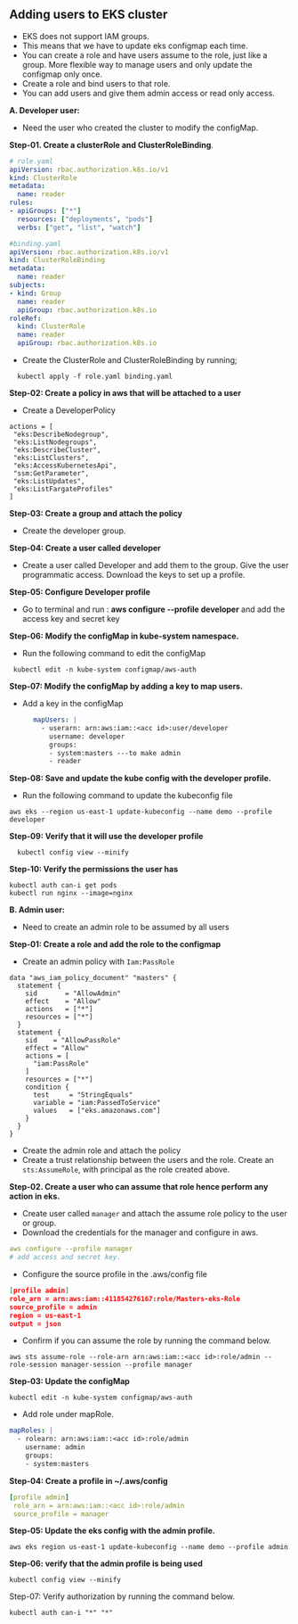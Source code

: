 ## Adding users to EKS cluster
- EKS does not support IAM groups.
- This means that we have to update eks configmap each time.
- You can create a role and have users assume to the role, just like a group. More flexible way to manage users and only update the configmap only once.
- Create a role and bind users to that role.
- You can add users and give them admin access or read only access.

**A. Developer user:**
- Need the user who created the cluster to modify the configMap.

**Step-01. Create a clusterRole and ClusterRoleBinding**.
```yaml
# role.yaml
apiVersion: rbac.authorization.k8s.io/v1
kind: ClusterRole
metadata:
  name: reader
rules:
- apiGroups: ["*"]
  resources: ["deployments", "pods"]
  verbs: ["get", "list", "watch"]
```
```yaml
#binding.yaml
apiVersion: rbac.authorization.k8s.io/v1
kind: ClusterRoleBinding
metadata:
  name: reader
subjects:
- kind: Group
  name: reader
  apiGroup: rbac.authorization.k8s.io
roleRef:
  kind: ClusterRole
  name: reader
  apiGroup: rbac.authorization.k8s.io
  ```

- Create the ClusterRole and ClusterRoleBinding by running;
```
  kubectl apply -f role.yaml binding.yaml
```
**Step-02: Create a policy in aws that will be attached to a user**
- Create a DeveloperPolicy
 ```hcl
actions = [
  "eks:DescribeNodegroup",
  "eks:ListNodegroups",
  "eks:DescribeCluster",
  "eks:ListClusters",
  "eks:AccessKubernetesApi",
  "ssm:GetParameter",
  "eks:ListUpdates",
  "eks:ListFargateProfiles"
]
  ```
**Step-03: Create a group and attach the policy** 

- Create the developer group.

**Step-04: Create a user called developer**

- Create a user called Developer and add them to the group. Give the user programmatic access. Download the keys to set up a profile.

**Step-05: Configure Developer profile**

- Go to terminal and run : **aws configure --profile developer** and add the access key and secret key

**Step-06: Modify the configMap in kube-system namespace.**

- Run the following command to edit the configMap
```
 kubectl edit -n kube-system configmap/aws-auth
 ```
**Step-07: Modify the configMap by adding a key to map users.**

- Add a key in the configMap
```yaml
      mapUsers: |
        - userarn: arn:aws:iam::<acc id>:user/developer
          username: developer
          groups:
          - system:masters ---to make admin
          - reader
```
**Step-08: Save and update the kube config with the developer profile.**

- Run the following command to update the kubeconfig file
```
aws eks --region us-east-1 update-kubeconfig --name demo --profile developer
```
**Step-09: Verify that it will use the developer profile**
```
  kubectl config view --minify
  ```
**Step-10: Verify the permissions the user has**
```
kubectl auth can-i get pods
kubectl run nginx --image=nginx
```

**B. Admin user:** 
- Need to create an admin role to be assumed by all users

**Step-01: Create a role and add the role to the configmap**
- Create an admin policy with `Iam:PassRole`
```hcl
data "aws_iam_policy_document" "masters" {
  statement {
    sid       = "AllowAdmin"
    effect    = "Allow"
    actions   = ["*"]
    resources = ["*"]
  }
  statement {
    sid    = "AllowPassRole"
    effect = "Allow"
    actions = [
      "iam:PassRole"
    ]
    resources = ["*"]
    condition {
      test     = "StringEquals"
      variable = "iam:PassedToService"
      values   = ["eks.amazonaws.com"]
    }
  }
}
```
- Create the admin role and attach the policy
- Create a trust relationship between the users and the role. Create an `sts:AssumeRole`, with principal as the role created above. 

**Step-02. Create a user who can assume that role hence perform any action in eks.**
- Create user called `manager` and attach the assume role policy to the user or group.
- Download the credentials for the manager and configure in aws.
```yaml
aws configure --profile manager 
# add access and secret key.
```
- Configure the source profile in the .aws/config file
```json
[profile admin]
role_arn = arn:aws:iam::411854276167:role/Masters-eks-Role
source_profile = admin
region = us-east-1
output = json
```
- Confirm if you can assume the role by running the command below.
```
aws sts assume-role --role-arn arn:aws:iam::<acc id>:role/admin --role-session manager-session --profile manager
```
**Step-03: Update the configMap**
```
kubectl edit -n kube-system configmap/aws-auth
 ```
- Add role under mapRole.
```yaml
mapRoles: |
  - rolearn: arn:aws:iam::<acc id>:role/admin
    username: admin
    groups:
    - system:masters
 ```
**Step-04: Create a profile in ~/.aws/config**
```yaml
[profile admin]
 role_arn = arn:aws:iam::<acc id>:role/admin
 source_profile = manager
```
**Step-05: Update the eks config with the admin profile.**
```
aws eks region us-east-1 update-kubeconfig --name demo --profile admin
```
**Step-06: verify that the admin profile is being used**
```
kubectl config view --minify
```
Step-07: Verify authorization by running the command below.
```
kubectl auth can-i "*" "*"
```
